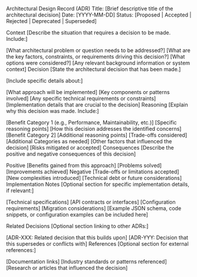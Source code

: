 

Architectural Design Record (ADR)
Title: [Brief descriptive title of the architectural decision]
Date: [YYYY-MM-DD]
Status: [Proposed | Accepted | Rejected | Deprecated | Superseded]

Context
[Describe the situation that requires a decision to be made. Include:]

[What architectural problem or question needs to be addressed?]
[What are the key factors, constraints, or requirements driving this decision?]
[What options were considered?]
[Any relevant background information or system context]
Decision
[State the architectural decision that has been made.]

[Include specific details about:]

[What approach will be implemented]
[Key components or patterns involved]
[Any specific technical requirements or constraints]
[Implementation details that are crucial to the decision]
Reasoning
[Explain why this decision was made. Include:]

[Benefit Category 1 (e.g., Performance, Maintainability, etc.)]
[Specific reasoning points]
[How this decision addresses the identified concerns]
[Benefit Category 2]
[Additional reasoning points]
[Trade-offs considered]
[Additional Categories as needed]
[Other factors that influenced the decision]
[Risks mitigated or accepted]
Consequences
[Describe the positive and negative consequences of this decision]

Positive
[Benefits gained from this approach]
[Problems solved]
[Improvements achieved]
Negative
[Trade-offs or limitations accepted]
[New complexities introduced]
[Technical debt or future considerations]
Implementation Notes
[Optional section for specific implementation details, if relevant:]

[Technical specifications]
[API contracts or interfaces]
[Configuration requirements]
[Migration considerations]
[Example JSON schema, code snippets, or configuration examples can be included here]

Related Decisions
[Optional section linking to other ADRs:]

[ADR-XXX: Related decision that this builds upon]
[ADR-YYY: Decision that this supersedes or conflicts with]
References
[Optional section for external references:]

[Documentation links]
[Industry standards or patterns referenced]
[Research or articles that influenced the decision]
